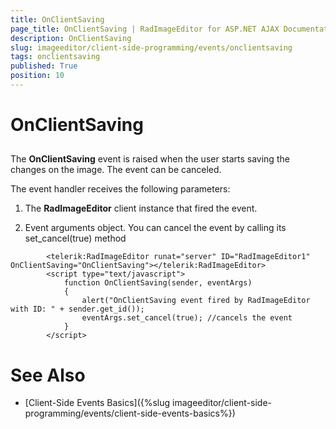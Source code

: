 ```yaml
---
title: OnClientSaving
page_title: OnClientSaving | RadImageEditor for ASP.NET AJAX Documentation
description: OnClientSaving
slug: imageeditor/client-side-programming/events/onclientsaving
tags: onclientsaving
published: True
position: 10
---
```


# OnClientSaving



## 

The **OnClientSaving** event is raised when the user starts saving the changes on the image. The event can be canceled.

The event handler receives the following parameters:

1. The **RadImageEditor** client instance that fired the event.

1. Event arguments object. You can cancel the event by calling its set_cancel(true) method

````ASPNET
	    <telerik:RadImageEditor runat="server" ID="RadImageEditor1" OnClientSaving="OnClientSaving"></telerik:RadImageEditor>
	    <script type="text/javascript">
	        function OnClientSaving(sender, eventArgs)
	        {
	            alert("OnClientSaving event fired by RadImageEditor with ID: " + sender.get_id());
	            eventArgs.set_cancel(true); //cancels the event
	        }
	    </script>
````



# See Also

 * [Client-Side Events Basics]({%slug imageeditor/client-side-programming/events/client-side-events-basics%})
